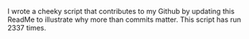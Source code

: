 I wrote a cheeky script that contributes to my Github by updating this ReadMe to illustrate why more than commits matter. This script has run 2337 times.